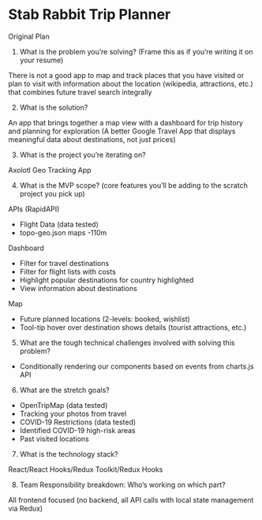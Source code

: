 # Stab Rabbit Trip Planner

Original Plan

1. What is the problem you’re solving?
(Frame this as if you’re writing it on your resume)

There is not a good app to map and track places that you have visited or plan to visit with information about the location (wikipedia, attractions, etc.) that combines future travel search integrally

2. What is the solution?

An app that brings together a map view with a dashboard for trip history and planning for exploration (A better Google Travel App that displays meaningful data about destinations, not just prices)

3. What is the project you’re iterating on?

Axolotl Geo Tracking App

4. What is the MVP scope? (core features you’ll be adding to the scratch project you pick up)

APIs (RapidAPI)
* Flight Data (data tested)
* topo-geo.json maps -110m

Dashboard
* Filter for travel destinations
* Filter for flight lists with costs
* Highlight popular destinations for country highlighted
* View information about destinations

Map
* Future planned locations (2-levels: booked, wishlist)
* Tool-tip hover over destination shows details (tourist attractions, etc.)

5. What are the tough technical challenges involved with solving this problem?
* Conditionally rendering our components based on events from charts.js API

6. What are the stretch goals?
* OpenTripMap (data tested)
* Tracking your photos from travel
* COVID-19 Restrictions (data tested)
* Identified COVID-19 high-risk areas
* Past visited locations

7. What is the technology stack?

React/React Hooks/Redux Toolkit/Redux Hooks

8. Team Responsibility breakdown: Who’s working on which part?

All frontend focused (no backend, all API calls with local state management via Redux)



